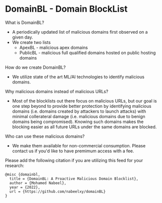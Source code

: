 # DomainBL - Domain BlockList

What is DomainBL?
* A periodically updated list of malicious domains first observed on a given day.
* We create two lists
  * ApexBL - malicious apex domains
  * PublicBL - malicious full qualified domains hosted on public hosting domains

How do we create DomainBL?
* We utilize state of the art ML/AI technologies to identify malicious domains.

Why malicious domains instead of malicious URLs?
* Most of the blocklists out there focus on malicious URLs, but our goal is one step beyond to provide better protection by identifying malicious domains (i.e. domains created by attackers to launch attacks) with minimal collerateral damage (i.e. malicious domains due to benign domains being compromised). Knowing such domains makes the blocking easier as all future URLs under the same domains are blocked.

Who can use these malicious domains?
* We make them available for non-commercial consumption. Please contact us if you'd like to have premimum access with a fee.

Please add the following citation if you are utilizing this feed for your research:
```
@misc {domainbl,
  title = {DomainBL: A Proactive Malicious Domain Blocklist},
  author = {Mohamed Nabeel},
  year = {2022},
  url = {https://github.com/nabeelxy/domainBL}
}
```
